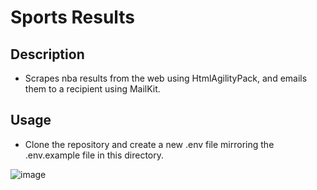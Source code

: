 # Sports Results

## Description

- Scrapes nba results from the web using HtmlAgilityPack, and emails them to a recipient using MailKit.

## Usage

- Clone the repository and create a new .env file mirroring the .env.example file in this directory.


![image](https://github.com/user-attachments/assets/d96fffa2-3d0f-46b0-847d-c513d89a050b)